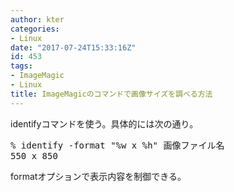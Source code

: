 ```yaml
---
author: kter
categories:
- Linux
date: "2017-07-24T15:33:16Z"
id: 453
tags:
- ImageMagic
- Linux
title: ImageMagicのコマンドで画像サイズを調べる方法
---
```

identifyコマンドを使う。具体的には次の通り。

<pre class="lang:default decode:true ">% identify -format "%w x %h" 画像ファイル名
550 x 850
</pre>

formatオプションで表示内容を制御できる。
